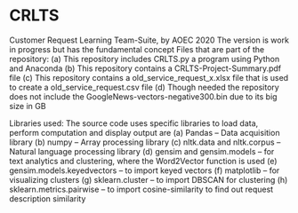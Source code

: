 # CRLTS
Customer Request Learning Team-Suite, by AOEC 2020
The version is work in progress but has the fundamental concept 
Files that are part of the repository:
(a) This repository includes CRLTS.py a program using Python and Anaconda 
(b) This repository contains a CRLTS-Project-Summary.pdf file
(c) This repository contains a old_service_request_x.xlsx file that is used to create
a old_service_request.csv file
(d) Though needed the repository does not include the GoogleNews-vectors-negative300.bin due to
its big size in GB

Libraries used:
The source code uses specific libraries to load data, perform computation and display output are
(a) Pandas – Data acquisition library
(b) numpy – Array processing library
(c) nltk.data and nltk.corpus – Natural language processing library
(d) gensim and gensim.models – for text analytics and clustering, where the Word2Vector function is used
(e)  gensim.models.keyedvectors – to import keyed vectors
(f) matplotlib – for visualizing clusters
(g) sklearn.cluster – to import DBSCAN for clustering
(h) sklearn.metrics.pairwise – to import cosine-similarity to find out request description similarity
